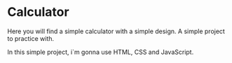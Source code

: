 # Calculator

Here you will find a simple calculator with a simple design. A simple project to practice with. 

In this simple project, i`m gonna use HTML, CSS and JavaScript.
